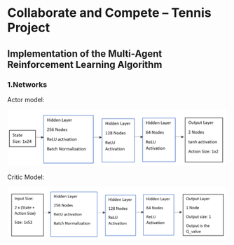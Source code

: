 # Collaborate and Compete – Tennis Project

## Implementation of the Multi-Agent Reinforcement Learning Algorithm


### 1.Networks

Actor model:

![](images/actor_model.PNG)

Critic Model:

![](images/critic_model.PNG)








